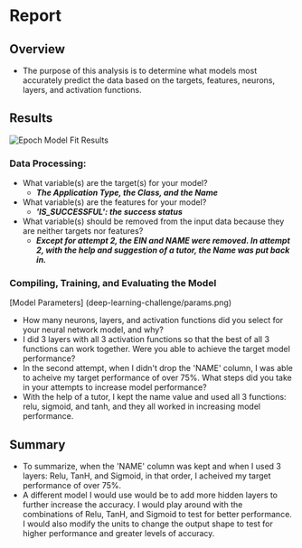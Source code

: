 # Report
## Overview
* The purpose of this analysis is to determine what models most accurately predict the data based on the targets, features, neurons, layers, and activation functions.
## Results
![Epoch Model Fit Results](deep-learning-challenge/epochs.png)
### Data Processing:
* What variable(s) are the target(s) for your model?
  * _**The Application Type, the Class, and the Name**_
* What variable(s) are the features for your model?
  * _**'IS_SUCCESSFUL': the success status**_
* What variable(s) should be removed from the input data because they are neither targets nor features?
  * **_Except for attempt 2, the EIN and NAME were removed. In attempt 2, with the help and suggestion of a tutor, the Name was put back in._**

### Compiling, Training, and Evaluating the Model
[Model Parameters] (deep-learning-challenge/params.png)
* How many neurons, layers, and activation functions did you select for your neural network model, and why?
 * I did 3 layers with all 3 activation functions so that the best of all 3 functions can work together.
Were you able to achieve the target model performance?
 * In the second attempt, when I didn't drop the 'NAME' column, I was able to acheive my target performance of over 75%.
What steps did you take in your attempts to increase model performance?
 * With the help of a tutor, I kept the name value and used all 3 functions: relu, sigmoid, and tanh, and they all worked in increasing model performance.

## Summary
* To summarize, when the 'NAME' column was kept and when I used 3 layers: Relu, TanH, and Sigmoid, in that order, I acheived my target performance of over 75%.
* A different model I would use would be to add more hidden layers to further increase the accuracy. I would play around with the combinations of Relu, TanH, and Sigmoid to test for better performance. I would also modify the units to change the output shape to test for higher performance and greater levels of accuracy.
